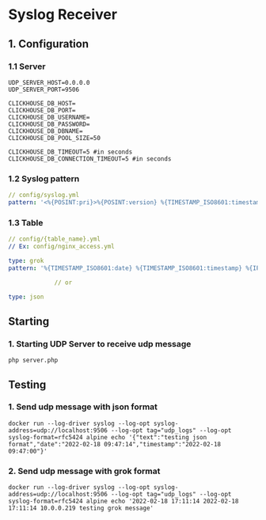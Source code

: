 # Syslog Receiver

## 1. Configuration

### 1.1 Server

```dotenv
UDP_SERVER_HOST=0.0.0.0
UDP_SERVER_PORT=9506

CLICKHOUSE_DB_HOST=
CLICKHOUSE_DB_PORT=
CLICKHOUSE_DB_USERNAME=
CLICKHOUSE_DB_PASSWORD=
CLICKHOUSE_DB_DBNAME=
CLICKHOUSE_DB_POOL_SIZE=50

CLICKHOUSE_DB_TIMEOUT=5 #in seconds
CLICKHOUSE_DB_CONNECTION_TIMEOUT=5 #in seconds
```

### 1.2 Syslog pattern

```yaml
// config/syslog.yml
pattern: '<%{POSINT:pri}>%{POSINT:version} %{TIMESTAMP_ISO8601:timestamp} %{HOSTNAME:hostname} %{USERNAME:table_name} %{USERNAME:proc_id} %{USERNAME:app_name} \- %{GREEDYDATA:message}'
```

### 1.3 Table

```yaml
// config/{table_name}.yml
// Ex: config/nginx_access.yml

type: grok
pattern: '%{TIMESTAMP_ISO8601:date} %{TIMESTAMP_ISO8601:timestamp} %{IP} %{GREEDYDATA:text}'

             // or

type: json
```

## Starting

### 1. Starting UDP Server to receive udp message

```shell
php server.php
```

## Testing

### 1. Send udp message with json format

```shell
docker run --log-driver syslog --log-opt syslog-address=udp://localhost:9506 --log-opt tag="udp_logs" --log-opt syslog-format=rfc5424 alpine echo '{"text":"testing json format","date":"2022-02-18 09:47:14","timestamp":"2022-02-18 09:47:00"}'
```

### 2. Send udp message with grok format

```shell
docker run --log-driver syslog --log-opt syslog-address=udp://localhost:9506 --log-opt tag="udp_logs" --log-opt syslog-format=rfc5424 alpine echo '2022-02-18 17:11:14 2022-02-18 17:11:14 10.0.0.219 testing grok message'
```
